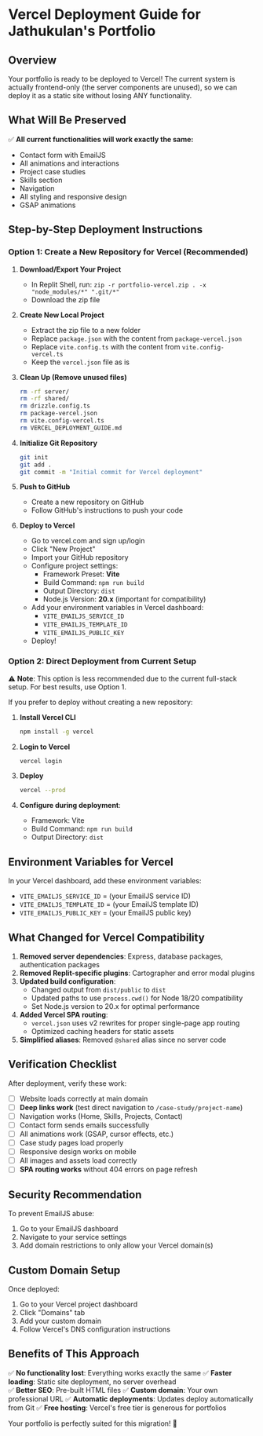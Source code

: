 # Vercel Deployment Guide for Jathukulan's Portfolio

## Overview
Your portfolio is ready to be deployed to Vercel! The current system is actually frontend-only (the server components are unused), so we can deploy it as a static site without losing ANY functionality.

## What Will Be Preserved
✅ **All current functionalities will work exactly the same:**
- Contact form with EmailJS
- All animations and interactions
- Project case studies
- Skills section
- Navigation
- All styling and responsive design
- GSAP animations

## Step-by-Step Deployment Instructions

### Option 1: Create a New Repository for Vercel (Recommended)

1. **Download/Export Your Project**
   - In Replit Shell, run: `zip -r portfolio-vercel.zip . -x "node_modules/*" ".git/*"`
   - Download the zip file

2. **Create New Local Project**
   - Extract the zip file to a new folder
   - Replace `package.json` with the content from `package-vercel.json`
   - Replace `vite.config.ts` with the content from `vite.config-vercel.ts`
   - Keep the `vercel.json` file as is

3. **Clean Up (Remove unused files)**
   ```bash
   rm -rf server/
   rm -rf shared/
   rm drizzle.config.ts
   rm package-vercel.json
   rm vite.config-vercel.ts
   rm VERCEL_DEPLOYMENT_GUIDE.md
   ```

4. **Initialize Git Repository**
   ```bash
   git init
   git add .
   git commit -m "Initial commit for Vercel deployment"
   ```

5. **Push to GitHub**
   - Create a new repository on GitHub
   - Follow GitHub's instructions to push your code

6. **Deploy to Vercel**
   - Go to vercel.com and sign up/login
   - Click "New Project"
   - Import your GitHub repository
   - Configure project settings:
     - Framework Preset: **Vite**
     - Build Command: `npm run build`
     - Output Directory: `dist`
     - Node.js Version: **20.x** (important for compatibility)
   - Add your environment variables in Vercel dashboard:
     - `VITE_EMAILJS_SERVICE_ID`
     - `VITE_EMAILJS_TEMPLATE_ID` 
     - `VITE_EMAILJS_PUBLIC_KEY`
   - Deploy!

### Option 2: Direct Deployment from Current Setup

⚠️ **Note**: This option is less recommended due to the current full-stack setup. For best results, use Option 1.

If you prefer to deploy without creating a new repository:

1. **Install Vercel CLI**
   ```bash
   npm install -g vercel
   ```

2. **Login to Vercel**
   ```bash
   vercel login
   ```

3. **Deploy**
   ```bash
   vercel --prod
   ```

4. **Configure during deployment**:
   - Framework: Vite
   - Build Command: `npm run build`  
   - Output Directory: `dist`

## Environment Variables for Vercel

In your Vercel dashboard, add these environment variables:
- `VITE_EMAILJS_SERVICE_ID` = (your EmailJS service ID)
- `VITE_EMAILJS_TEMPLATE_ID` = (your EmailJS template ID)  
- `VITE_EMAILJS_PUBLIC_KEY` = (your EmailJS public key)

## What Changed for Vercel Compatibility

1. **Removed server dependencies**: Express, database packages, authentication packages
2. **Removed Replit-specific plugins**: Cartographer and error modal plugins
3. **Updated build configuration**: 
   - Changed output from `dist/public` to `dist`
   - Updated paths to use `process.cwd()` for Node 18/20 compatibility
   - Set Node.js version to 20.x for optimal performance
4. **Added Vercel SPA routing**: 
   - `vercel.json` uses v2 rewrites for proper single-page app routing
   - Optimized caching headers for static assets
5. **Simplified aliases**: Removed `@shared` alias since no server code

## Verification Checklist

After deployment, verify these work:
- [ ] Website loads correctly at main domain
- [ ] **Deep links work** (test direct navigation to `/case-study/project-name`)
- [ ] Navigation works (Home, Skills, Projects, Contact)
- [ ] Contact form sends emails successfully
- [ ] All animations work (GSAP, cursor effects, etc.)
- [ ] Case study pages load properly
- [ ] Responsive design works on mobile
- [ ] All images and assets load correctly
- [ ] **SPA routing works** without 404 errors on page refresh

## Security Recommendation

To prevent EmailJS abuse:
1. Go to your EmailJS dashboard
2. Navigate to your service settings
3. Add domain restrictions to only allow your Vercel domain(s)

## Custom Domain Setup

Once deployed:
1. Go to your Vercel project dashboard
2. Click "Domains" tab
3. Add your custom domain
4. Follow Vercel's DNS configuration instructions

## Benefits of This Approach

✅ **No functionality lost**: Everything works exactly the same
✅ **Faster loading**: Static site deployment, no server overhead  
✅ **Better SEO**: Pre-built HTML files
✅ **Custom domain**: Your own professional URL
✅ **Automatic deployments**: Updates deploy automatically from Git
✅ **Free hosting**: Vercel's free tier is generous for portfolios

Your portfolio is perfectly suited for this migration! 🚀